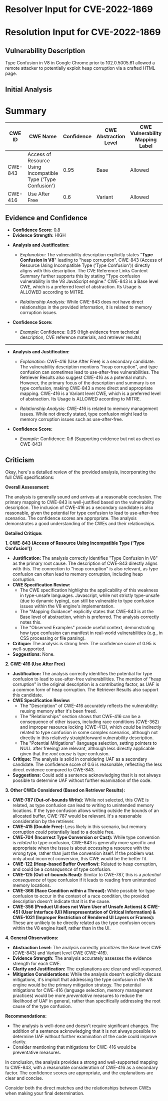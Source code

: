 # Resolver Input for CVE-2022-1869

# Resolution Input for CVE-2022-1869

## Vulnerability Description
Type Confusion in V8 in Google Chrome prior to 102.0.5005.61 allowed a remote attacker to potentially exploit heap corruption via a crafted HTML page.

## Initial Analysis
# Summary
| CWE ID | CWE Name | Confidence | CWE Abstraction Level | CWE Vulnerability Mapping Label | CWE-Vulnerability Mapping Notes |
|---|---|---|---|---|---|
| CWE-843 | Access of Resource Using Incompatible Type ('Type Confusion') | 0.95 | Base | Allowed | Primary CWE |
| CWE-416 | Use After Free | 0.6 | Variant | Allowed | Secondary Candidate |

## Evidence and Confidence

*   **Confidence Score:** 0.8
*   **Evidence Strength:** HIGH

- **Analysis and Justification:**  
  - *Explanation:* The vulnerability description explicitly states "**Type Confusion in V8**" leading to "heap corruption". CWE-843 (Access of Resource Using Incompatible Type ('Type Confusion')) directly aligns with this description. The CVE Reference Links Content Summary further supports this by stating "Type confusion vulnerability in the V8 JavaScript engine." CWE-843 is a Base level CWE, which is a preferred level of abstraction. Its Usage is ALLOWED according to MITRE.
  
  - *Relationship Analysis:* While CWE-843 does not have direct relationships in the provided information, it is related to memory corruption issues.

- **Confidence Score:**  
  - *Example:* Confidence: 0.95 (High evidence from technical description, CVE reference materials, and retriever results)

---

- **Analysis and Justification:**  
  - *Explanation:* CWE-416 (Use After Free) is a secondary candidate. The vulnerability description mentions "heap corruption", and type confusion can sometimes lead to use-after-free vulnerabilities. The Retriever Results also suggest CWE-416 as a potential match. However, the primary focus of the description and summary is on type confusion, making CWE-843 a more direct and appropriate mapping. CWE-416 is a Variant level CWE, which is a preferred level of abstraction. Its Usage is ALLOWED according to MITRE.

  - *Relationship Analysis:* CWE-416 is related to memory management issues. While not directly stated, type confusion might lead to memory corruption issues such as use-after-free.

- **Confidence Score:**  
  - *Example:* Confidence: 0.6 (Supporting evidence but not as direct as CWE-843)

## Criticism
Okay, here's a detailed review of the provided analysis, incorporating the full CWE specifications:

**Overall Assessment:**

The analysis is generally sound and arrives at a reasonable conclusion. The primary mapping to CWE-843 is well-justified based on the vulnerability description.  The inclusion of CWE-416 as a secondary candidate is also reasonable, given the potential for type confusion to lead to use-after-free scenarios. The confidence scores are appropriate. The analysis demonstrates a good understanding of the CWEs and their relationships.

**Detailed Critique:**

**1. CWE-843 (Access of Resource Using Incompatible Type ('Type Confusion'))**

*   **Justification:** The analysis correctly identifies "Type Confusion in V8" as the primary root cause. The description of CWE-843 directly aligns with this. The connection to "heap corruption" is also relevant, as type confusion can often lead to memory corruption, including heap corruption.
*   **CWE Specification Review:**
    *   The CWE specification highlights the applicability of this weakness in type-unsafe languages. Javascript, while not strictly type-unsafe (due to dynamic typing), can still be vulnerable to type confusion issues within the V8 engine's implementation.
    *   The "Mapping Guidance" explicitly states that CWE-843 is at the Base level of abstraction, which is preferred. The analysis correctly notes this.
    *   The "Observed Examples" provide useful context, demonstrating how type confusion can manifest in real-world vulnerabilities (e.g., in CSS processing or file parsing).
*   **Critique:** The analysis is strong here.  The confidence score of 0.95 is well-supported.
*   **Suggestions:**  None.

**2. CWE-416 (Use After Free)**

*   **Justification:** The analysis correctly identifies the potential for type confusion to lead to use-after-free vulnerabilities. The mention of "heap corruption" in the original description is a contributing factor, as UAF is a common form of heap corruption. The Retriever Results also support this candidate.
*   **CWE Specification Review:**
    *   The "Description" of CWE-416 accurately reflects the vulnerability: reusing memory after it's been freed.
    *   The "Relationships" section shows that CWE-416 can be a consequence of other issues, including race conditions (CWE-362) and improper resource locking (CWE-413), which *could* be indirectly related to type confusion in some complex scenarios, although not directly in this relatively straightforward vulnerability description.
    *   The "Potential Mitigations" (language selection, setting pointers to NULL after freeing) are relevant, although less directly applicable given that the *root cause* is type confusion.
*   **Critique:** The analysis is solid in considering UAF as a secondary candidate. The confidence score of 0.6 is reasonable, reflecting the less direct evidence compared to CWE-843.
*   **Suggestions:** Could add a sentence acknowledging that it is not always possible to determine UAF without further examination of the code.

**3. Other CWEs Considered (Based on Retriever Results):**

*   **CWE-787 (Out-of-bounds Write):** While not selected, this CWE is related, as type confusion can lead to writing to unintended memory locations. If the type confusion allows writing outside the bounds of an allocated buffer, CWE-787 would be relevant. It's a reasonable consideration by the retriever.
*   **CWE-415 (Double Free):** Less likely in this scenario, but memory corruption *could* potentially lead to a double free.
*   **CWE-704 (Incorrect Type Conversion or Cast):** While type conversion is *related* to type confusion, CWE-843 is generally more specific and appropriate when the issue is about *accessing* a resource with the wrong type, rather than just the conversion itself. If the problem was only about incorrect conversion, this CWE would be the better fit.
*   **CWE-122 (Heap-based Buffer Overflow):** Related to heap corruption, and could be a *consequence* of type confusion.
*   **CWE-125 (Out-of-bounds Read):** Similar to CWE-787, this is a *potential consequence* of type confusion if it leads to reading from unintended memory locations.
*   **CWE-366 (Race Condition within a Thread):** While possible for type confusion to occur in the context of a race condition, the provided description doesn't indicate that it is the cause.
*   **CWE-356 (Product UI does not Warn User of Unsafe Actions) & CWE-451 (User Interface (UI) Misrepresentation of Critical Information) & CWE-1021 (Improper Restriction of Rendered UI Layers or Frames):** These are unlikely to be directly related as the type confusion occurs within the V8 engine itself, rather than in the UI.

**4. General Observations:**

*   **Abstraction Level:** The analysis correctly prioritizes the Base level CWE (CWE-843) and Variant level CWE (CWE-416).
*   **Evidence Strength:** The analysis accurately assesses the evidence strength for each CWE.
*   **Clarity and Justification:** The explanations are clear and well-reasoned.
*   **Mitigation Considerations:** While the analysis doesn't explicitly discuss mitigations, it's implicit that addressing the type confusion in the V8 engine would be the primary mitigation strategy.  The potential mitigations for CWE-416 (language selection, memory management practices) would be more *preventative* measures to reduce the likelihood of UAF in general, rather than specifically addressing the root cause of the type confusion.

**Recommendations:**

*   The analysis is well-done and doesn't require significant changes. The addition of a sentence acknowledging that it is not always possible to determine UAF without further examination of the code could improve clarity.
*   Consider mentioning that mitigations for CWE-416 would be preventative measures.

In conclusion, the analysis provides a strong and well-supported mapping to CWE-843, with a reasonable consideration of CWE-416 as a secondary factor. The confidence scores are appropriate, and the explanations are clear and concise.

Consider both the direct matches and the relationships between CWEs
when making your final determination.
        